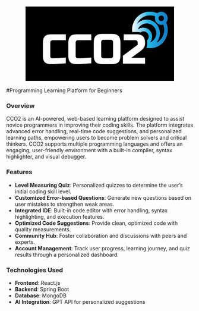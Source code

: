 <p align="center">
  <img src="./frontend/cco2.png" alt="Logo" width="400" height="200"/>
</p>
#Programming Learning Platform for Beginners


### Overview
CCO2 is an AI-powered, web-based learning platform designed to assist novice programmers in improving their coding skills. The platform integrates advanced error handling, real-time code suggestions, and personalized learning paths, empowering users to become problem solvers and critical thinkers. CCO2 supports multiple programming languages and offers an engaging, user-friendly environment with a built-in compiler, syntax highlighter, and visual debugger.

### Features
- **Level Measuring Quiz**: Personalized quizzes to determine the user’s initial coding skill level.
- **Customized Error-based Questions**: Generate new questions based on user mistakes to strengthen weak areas.
- **Integrated IDE**: Built-in code editor with error handling, syntax highlighting, and execution features.
- **Optimized Code Suggestions**: Provide clean, optimized code with quality measurements.
- **Community Hub**: Foster collaboration and discussions with peers and experts.
- **Account Management**: Track user progress, learning journey, and quiz results through a personalized dashboard.

### Technologies Used
- **Frontend**: React.js
- **Backend**: Spring Boot
- **Database**: MongoDB
- **AI Integration**: GPT API for personalized suggestions


